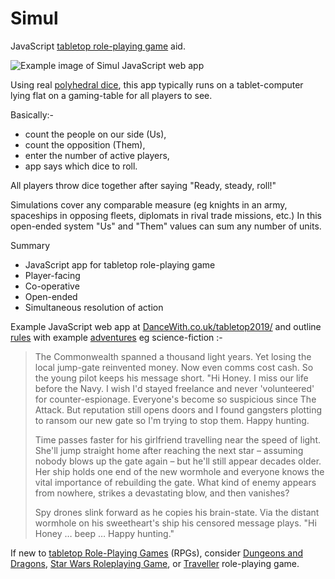 # Simul
JavaScript [tabletop role-playing game](https://en.wikipedia.org/wiki/Tabletop_role-playing_game) aid.

![Example image of Simul JavaScript web app](https://user-images.githubusercontent.com/37618836/38252243-8a4be4ce-374b-11e8-91f2-833ee5f91816.jpg)

Using real [polyhedral dice](https://en.wikipedia.org/wiki/Dice#Polyhedral_dice), this app typically runs on a tablet-computer lying flat on a gaming-table for all players to see.

Basically:-
* count the people on our side (Us),
* count the opposition (Them),
* enter the number of active players,
* app says which dice to roll.

All players throw dice together after saying "Ready, steady, roll!"

Simulations cover any comparable measure (eg knights in an army, spaceships in opposing fleets, diplomats in rival trade missions, etc.) In this open-ended system "Us" and "Them" values can sum any number of units.

Summary
* JavaScript app for tabletop role-playing game
* Player-facing
* Co-operative
* Open-ended
* Simultaneous resolution of action

Example JavaScript web app at [DanceWith.co.uk/tabletop2019/](http://www.dancewith.co.uk/tabletop2019/index.html)
and outline [rules](http://www.dancewith.co.uk/rpg)
with example [adventures](https://enchantedstar.co.uk/)
eg science-fiction :-

> The Commonwealth spanned a thousand light years. Yet losing the local jump-gate reinvented money. Now even comms cost cash. So the young pilot keeps his message short. "Hi Honey. I miss our life before the Navy. I wish I'd stayed freelance and never 'volunteered' for counter-espionage. Everyone's become so suspicious since The Attack. But reputation still opens doors and I found gangsters plotting to ransom our new gate so I'm trying to stop them. Happy hunting.
>
> Time passes faster for his girlfriend travelling near the speed of light. She'll jump straight home after reaching the next star – assuming nobody blows up the gate again – but he'll still appear decades older. Her ship holds one end of the new wormhole and everyone knows the vital importance of rebuilding the gate. What kind of enemy appears from nowhere, strikes a devastating blow, and then vanishes?
>
> Spy drones slink forward as he copies his brain-state. Via the distant wormhole on his sweetheart's ship his censored message plays. "Hi Honey … beep …  Happy hunting."

If new to [tabletop Role-Playing Games](https://en.wikipedia.org/wiki/Tabletop_role-playing_game) (RPGs), consider [Dungeons and Dragons](https://en.wikipedia.org/wiki/Dungeons_%26_Dragons), [Star Wars Roleplaying Game](https://en.wikipedia.org/wiki/Star_Wars_Roleplaying_Game_%28Fantasy_Flight_Games%29), or [Traveller](https://en.wikipedia.org/wiki/Traveller_%28role-playing_game%29) role-playing game.
